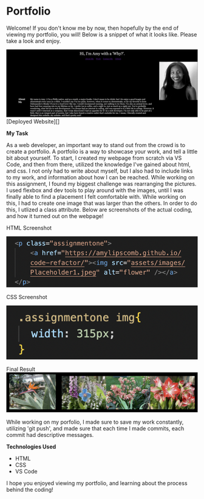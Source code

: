 # Portfolio
Welcome! If you don't know me by now, then hopefully by the end of viewing my portfolio, you will! Below is a snippet of what it looks like. Please take a look and enjoy. 

![Website-Preview](./assets/images/amyreadmescreenshot.png)
[Deployed Website][]

<strong>My Task</strong>

As a web developer, an important way to stand out from the crowd is to create a portfolio. A portfolio is  a way to showcase your work, and tell a little bit about yourself. To start, I created my webpage from scratch via VS Code, and then from there, utilized the knowledge I've gained about html, and css. I not only had to write about myself, but I also had to include links to my work, and information about how I can be reached. While working on this assignment, I found my biggest challenge was rearranging the pictures. I used flexbox and dev tools to play around with the images, until I was finally able to find a placement I felt comfortable with. While working on this, I had to create one image that was larger than the others. In order to do this, I utlized a class attribute. Below are screenshots of the actual coding, and how it turned out on the webpage! 

HTML Screenshot

![htmlclass](./assets/images/htmlclass.png)

CSS Screenshot

![cssclass](./assets/images/cssclass.png)

Final Result
![workimages2](./assets/images/workimages2.png)

While working on my porfolio, I made sure to save my work constantly, utilizing 'git push', and made sure that each time I made commits, each commit had descriptive messages. 

<strong>Technologies Used</strong>	

-	HTML 
-	CSS
-	VS Code

I hope you enjoyed viewing my portfolio, and learning about the process behind the coding!